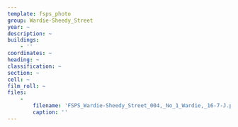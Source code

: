 ```yaml
---
template: fsps_photo
group: Wardie-Sheedy_Street
year: ~
description: ~
buildings:
    - ''
coordinates: ~
heading: ~
classification: ~
section: ~
cell: ~
film_roll: ~
files:
    -
        filename: 'FSPS_Wardie-Sheedy_Street_004,_No_1_Wardie,_16-7-J.png'
        caption: ''
---
```

